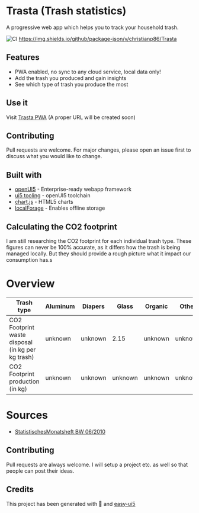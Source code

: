 # Trasta (Trash statistics)
A progressive web app which helps you to track your household trash.

![CI](https://github.com/christianp86/Trasta/workflows/CI/badge.svg?branch=master)
https://img.shields.io/github/package-json/v/christianp86/Trasta

## Features
* PWA enabled, no sync to any cloud service, local data only!
* Add the trash you produced and gain insights
* See which type of trash you produce the most

## Use it
Visit [Trasta PWA](https://d27835c8p6nb3n.cloudfront.net/) (A proper URL will be created soon)

## Contributing
Pull requests are welcome. For major changes, please open an issue first to discuss what you would like to change.

## Built with
* [openUI5](https://github.com/SAP/openui5) - Enterprise-ready webapp framework
* [ui5 tooling](https://github.com/SAP/ui5-tooling) - openUI5 toolchain
* [chart.js](https://github.com/chartjs/Chart.js) - HTML5 charts
* [localForage](https://github.com/localForage/localForage) - Enables offline storage

## Calculating the CO2 footprint
I am still researching the CO2 footprint for each individual trash type.
These figures can never be 100% accurate, as it differs how the trash is being managed locally.
But they should provide a rough picture what it impact our consumption has.s

# Overview
| Trash type                                          | Aluminum | Diapers | Glass   | Organic | Other   | Paper   | Plastic |
|-----------------------------------------------------|----------|---------|---------|---------|---------|---------|---------|
|  CO2 Footprint waste disposal (in kg per kg trash)  | unknown  | unknown | 2.15    | unknown | unknown | 1,42    | 2,89    |
|  CO2 Footprint production (in kg)                   | unknown  | unknown | unknown | unknown | unknown | unknown | unknown |

# Sources
* [StatistischesMonatsheft BW 06/2010](https://www.statistik-bw.de/Service/Veroeff/Monatshefte/PDF/Beitrag10_06_01.pdf)

## Contributing
Pull requests are always welcome. I will setup a project etc. as well so that people can post their ideas.

## Credits
This project has been generated with 💙 and [easy-ui5](https://github.com/SAP)
